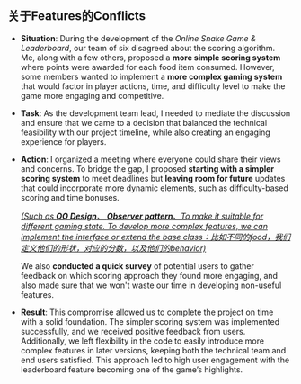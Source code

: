 ## 关于Features的Conflicts

+ **Situation**: During the development of the *Online Snake Game & Leaderboard*, our team of six disagreed about the scoring algorithm. Me, along with a few others, proposed a **more simple scoring system** where points were awarded for each food item consumed. However, some members wanted to implement a **more complex gaming system** that would factor in player actions, time, and difficulty level to make the game more engaging and competitive. 

+ **Task**: As the development team lead, I needed to mediate the discussion and ensure that we came to a decision that balanced the technical feasibility with our project timeline, while also creating an engaging experience for players.

+ **Action**: I organized a meeting where everyone could share their views and concerns. To bridge the gap, I proposed **starting with a simpler scoring system** to meet deadlines but **leaving room for future** updates that could incorporate more dynamic elements, such as difficulty-based scoring and time bonuses.

  <u>*(Such as **OO Design**、 **Observer pattern**、To make it suitable for different gaming state. To develop more complex features, we can implement the interface or extend the base class：比如不同的food，我们定义他们的形状，对应的分数，以及他们的behavior)*</u> 

  We also **conducted a quick survey** of potential users to gather feedback on which scoring approach they found more engaging, and also made sure that we won't waste our time in developing non-useful features.

+ **Result**: This compromise allowed us to complete the project on time with a solid foundation. The simpler scoring system was implemented successfully, and we received positive feedback from users. Additionally, we left flexibility in the code to easily introduce more complex features in later versions, keeping both the technical team and end users satisfied. This approach led to high user engagement with the leaderboard feature becoming one of the game’s highlights.
